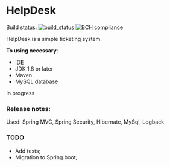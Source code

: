 # HelpDesk

Build
status: [![build_status](https://travis-ci.com/AnGo84/Helpdesk.svg?branch=release_2.0)](https://travis-ci.com/AnGo84/Helpdesk.svg)
[![BCH compliance](https://bettercodehub.com/edge/badge/AnGo84/Helpdesk?branch=release_2.0)](https://bettercodehub.com/)

HelpDesk is a simple ticketing system.

**To using necessary**:

- IDE
- JDK 1.8 or later
- Maven
- MySQL database

In progress

### Release notes:
Used: Spring MVC, Spring Security, Hibernate, MySql, Logback

### TODO
 - Add tests;
 - Migration to Spring boot;
